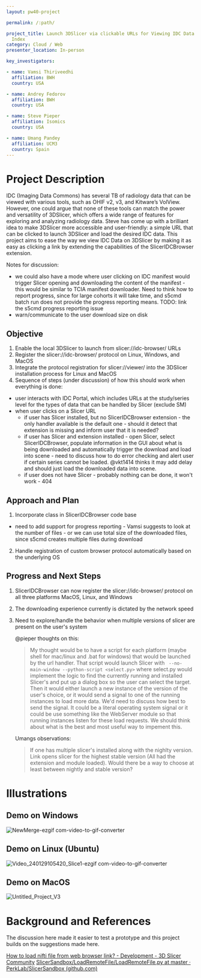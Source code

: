 ```yaml
---
layout: pw40-project

permalink: /:path/

project_title: Launch 3DSlicer via clickable URLs for Viewing IDC Data via SlicerIDCBrowser and IDC
  Index
category: Cloud / Web
presenter_location: In-person

key_investigators:

- name: Vamsi Thiriveedhi
  affiliation: BWH
  country: USA

- name: Andrey Fedorov
  affiliation: BWH
  country: USA

- name: Steve Pieper
  affiliation: Isomics
  country: USA

- name: Umang Pandey
  affiliation: UCM3
  country: Spain
---
```


# Project Description

<!-- Add a short paragraph describing the project. -->

IDC (Imaging Data Commons) has several TB of radiology data that can be viewed with various tools, such as OHIF v2, v3, and Kitware’s VolView. However, one could argue that none of these tools can match the power and versatility of 3DSlicer, which offers a wide range of features for exploring and analyzing radiology data. Steve has come up with a brilliant idea to make 3DSlicer more accessible and user-friendly: a simple URL that can be clicked to launch 3DSlicer and load the desired IDC data. This project aims to ease the way we view IDC Data on 3DSlicer by making it as easy as clicking a link by extending the capabilities of the SlicerIDCBrowser extension.

Notes for discussion: 
* we could also have a mode where user clicking on IDC manifest would trigger Slicer opening and downloading the content of the manifest - this would be similar to TCIA manifest downloader. Need to think how to report progress, since for large cohorts it will take time, and s5cmd batch run does not provide the progress reporting means. TODO: link the s5cmd progress reporting issue
* warn/communicate to the user download size on disk

## Objective

<!-- Describe here WHAT you would like to achieve (what you will have as end result). -->

1.  Enable the local 3DSlicer to launch from slicer://idc-browser/ URLs
2.  Register the slicer://idc-browser/ protocol on Linux, Windows, and MacOS
3.  Integrate the protocol registration for slicer://viewer/ into the 3DSlicer installation process for Linux and MacOS
4.  Sequence of steps (under discussion) of how this should work when everything is done:
   * user interacts with IDC Portal, which includes URLs at the study/series level for the types of data that can be handled by Slicer (exclude SM)
   * when user clicks on a Slicer URL
       * if user has Slicer installed, but no SlicerIDCBrowser extension - the only handler available is the default one - should it detect that extension is missing and inform user that it is needed?
       * if user has Slicer and extension installed - open Slicer, select SlicerIDCBrowser, populate information in the GUI about what is being downloaded and automatically trigger the download and load into scene - need to discuss how to do error checking and alert user if certain series cannot be loaded. @vkt1414 thinks it may add delay and should just load the downloaded data into scene.
       * if user does not have Slicer - probably nothing can be done, it won't work - 404

## Approach and Plan

<!-- Describe here HOW you would like to achieve the objectives stated above. -->

1.  Incorporate  class in SlicerIDCBrowser code base
   * need to add support for progress reporting - Vamsi suggests to look at the number of files - or we can use total size of the downloaded files, since s5cmd creates multiple files during download
2.  Handle registration of custom browser protocol automatically based on the underlying OS

## Progress and Next Steps
1. SlicerIDCBrowser can now register the slicer://idc-browser/ protocol on all three platforms MacOS, Linux, and Windows
2. The downloading experience currently is dictated by the network speed
3. Need to explore/handle the behavior when multiple versions of slicer are present on the user's system
   
   @pieper thoughts on this:
   > My thought would be to have a script for each platform (maybe shell for mac/linux and .bat for windows) that would be launched by the url handler.  That script would launch Slicer with ` --no-main-window --python-script <select.py>` where select.py would implement the logic to find the currently running and installed Slicer's and put up a dialog box so the user can select the target.  Then it would either launch a new instance of the version of the user's choice, or it would send a signal to one of the running instances to load more data.  We'd need to discuss how best to send the signal.  It could be a literal operating system signal or it could be use something like the WebServer module so that running instances listen for these load requests.  We should think about what is the best and most useful way to impement this.

    Umangs observations:
    > If one has multiple slicer's installed along with the nighlty version. Link opens slicer for the highest stable version (All had the extension and module loaded). Would there be a way to choose at least between nightly and stable version?
# Illustrations

## Demo on Windows 
![NewMerge-ezgif com-video-to-gif-converter](https://github.com/NA-MIC/ProjectWeek/assets/115020590/61e49e50-65a3-4f26-88c9-e0e7a3c7893d)

## Demo on Linux (Ubuntu)
![Video_240129105420_Slice1-ezgif com-video-to-gif-converter](https://github.com/NA-MIC/ProjectWeek/assets/115020590/02c3957a-93d8-4f01-930f-c529e8de0758)

## Demo on MacOS
![Untitled_Project_V3](https://github.com/NA-MIC/ProjectWeek/assets/115020590/46e36c57-6886-4e29-a37a-2accda22a68d)


# Background and References

<!-- If you developed any software, include link to the source code repository.
     If possible, also add links to sample data, and to any relevant publications. -->

The discussion here made it easier to test a prototype and this project builds on the suggestions made here.

[How to load nifti file from web browser link? - Development - 3D Slicer Community](https://discourse.slicer.org/t/how-to-load-nifti-file-from-web-browser-link/18664/5)
[SlicerSandbox/LoadRemoteFile/LoadRemoteFile.py at master · PerkLab/SlicerSandbox (github.com)](https://github.com/PerkLab/SlicerSandbox/blob/master/LoadRemoteFile/LoadRemoteFile.py)
